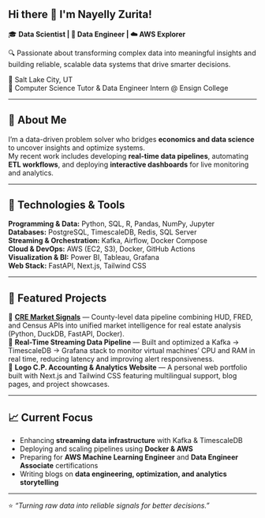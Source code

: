 ## Hi there 👋 I'm Nayelly Zurita!

🎓 **Data Scientist | 🤖 Data Engineer | ☁️ AWS Explorer**

🔍 Passionate about transforming complex data into meaningful insights and building reliable, scalable data systems that drive smarter decisions.

📍 Salt Lake City, UT  
💼 Computer Science Tutor & Data Engineer Intern @ Ensign College  

---

## 🧠 About Me
I’m a data-driven problem solver who bridges **economics and data science** to uncover insights and optimize systems.  
My recent work includes developing **real-time data pipelines**, automating **ETL workflows**, and deploying **interactive dashboards** for live monitoring and analytics.

---

## 🔧 Technologies & Tools
**Programming & Data:** Python, SQL, R, Pandas, NumPy, Jupyter  
**Databases:** PostgreSQL, TimescaleDB, Redis, SQL Server  
**Streaming & Orchestration:** Kafka, Airflow, Docker Compose  
**Cloud & DevOps:** AWS (EC2, S3), Docker, GitHub Actions  
**Visualization & BI:** Power BI, Tableau, Grafana  
**Web Stack:** FastAPI, Next.js, Tailwind CSS  

---

## 🚀 Featured Projects
🔹 **[CRE Market Signals](https://github.com/naz154/cre-market-signals)** — County-level data pipeline combining HUD, FRED, and Census APIs into unified market intelligence for real estate analysis (Python, DuckDB, FastAPI, Docker).  
🔹 **Real-Time Streaming Data Pipeline** — Built and optimized a Kafka → TimescaleDB → Grafana stack to monitor virtual machines’ CPU and RAM in real time, reducing latency and improving alert responsiveness.  
🔹 **Logo C.P. Accounting & Analytics Website** — A personal web portfolio built with Next.js and Tailwind CSS featuring multilingual support, blog pages, and project showcases.

---

## 📈 Current Focus
- Enhancing **streaming data infrastructure** with Kafka & TimescaleDB  
- Deploying and scaling pipelines using **Docker & AWS**  
- Preparing for **AWS Machine Learning Engineer** and **Data Engineer Associate** certifications  
- Writing blogs on **data engineering, optimization, and analytics storytelling**


---

⭐️ *“Turning raw data into reliable signals for better decisions.”*  
